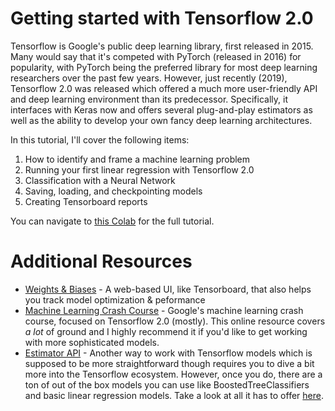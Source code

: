 # Getting started with Tensorflow 2.0

Tensorflow is Google's public deep learning library, first released in 2015. Many would say that it's competed with PyTorch (released in 2016) for popularity, with PyTorch being the preferred library for most deep learning researchers over the past few years. However, just recently (2019), Tensorflow 2.0 was released which offered a much more user-friendly API and deep learning environment than its predecessor. Specifically, it interfaces with Keras now and offers several plug-and-play estimators as well as the ability to develop your own fancy deep learning architectures. 

In this tutorial, I'll cover the following items:

1. How to identify and frame a machine learning problem
2. Running your first linear regression with Tensorflow 2.0
3. Classification with a Neural Network
4. Saving, loading, and checkpointing models
5. Creating Tensorboard reports

You can navigate to [this Colab](https://colab.research.google.com/drive/1Qf_GsRB8akTpVkcM2nUYj65dyRz7WO6t?usp=sharing) for the full tutorial.

# Additional Resources

- [Weights & Biases](https://www.wandb.com/) - A web-based UI, like Tensorboard, that also helps you track model optimization & peformance
- [Machine Learning Crash Course](https://developers.google.com/machine-learning/crash-course) - Google's machine learning crash course, focused on Tensorflow 2.0 (mostly). This online resource covers _a lot_ of ground and I highly recommend it if you'd like to get working with more sophisticated models.
- [Estimator API](https://www.tensorflow.org/guide/estimator) - Another way to work with Tensorflow models which is supposed to be more straightforward though requires you to dive a bit more into the Tensorflow ecosystem. However, once you do, there are a ton of out of the box models you can use like BoostedTreeClassifiers and basic linear regression models. Take a look at all it has to offer [here](https://www.tensorflow.org/api_docs/python/tf/estimator).
